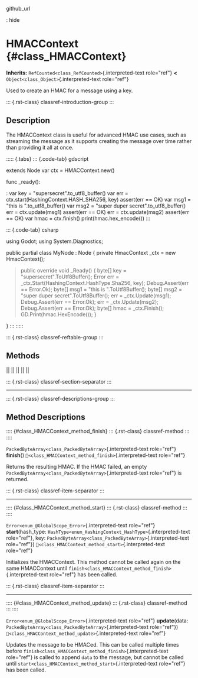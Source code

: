 github_url

:   hide

# HMACContext {#class_HMACContext}

**Inherits:** `RefCounted<class_RefCounted>`{.interpreted-text
role="ref"} **\<** `Object<class_Object>`{.interpreted-text role="ref"}

Used to create an HMAC for a message using a key.

::: {.rst-class}
classref-introduction-group
:::

## Description

The HMACContext class is useful for advanced HMAC use cases, such as
streaming the message as it supports creating the message over time
rather than providing it all at once.

::::: {.tabs}
::: {.code-tab}
gdscript

extends Node var ctx = HMACContext.new()

func \_ready():

:   var key = \"supersecret\".to_utf8_buffer() var err =
    ctx.start(HashingContext.HASH_SHA256, key) assert(err == OK) var
    msg1 = \"this is \".to_utf8_buffer() var msg2 = \"super duper
    secret\".to_utf8_buffer() err = ctx.update(msg1) assert(err == OK)
    err = ctx.update(msg2) assert(err == OK) var hmac = ctx.finish()
    print(hmac.hex_encode())
:::

::: {.code-tab}
csharp

using Godot; using System.Diagnostics;

public partial class MyNode : Node { private HmacContext \_ctx = new
HmacContext();

> public override void \_Ready() { byte\[\] key =
> \"supersecret\".ToUtf8Buffer(); Error err =
> \_ctx.Start(HashingContext.HashType.Sha256, key); Debug.Assert(err ==
> Error.Ok); byte\[\] msg1 = \"this is \".ToUtf8Buffer(); byte\[\] msg2
> = \"super duper secret\".ToUtf8Buffer(); err = \_ctx.Update(msg1);
> Debug.Assert(err == Error.Ok); err = \_ctx.Update(msg2);
> Debug.Assert(err == Error.Ok); byte\[\] hmac = \_ctx.Finish();
> GD.Print(hmac.HexEncode()); }

}
:::
:::::

::: {.rst-class}
classref-reftable-group
:::

## Methods

||
||
||
||
||

::: {.rst-class}
classref-section-separator
:::

------------------------------------------------------------------------

::: {.rst-class}
classref-descriptions-group
:::

## Method Descriptions

:::: {#class_HMACContext_method_finish}
::: {.rst-class}
classref-method
:::
::::

`PackedByteArray<class_PackedByteArray>`{.interpreted-text role="ref"}
**finish**() `🔗<class_HMACContext_method_finish>`{.interpreted-text
role="ref"}

Returns the resulting HMAC. If the HMAC failed, an empty
`PackedByteArray<class_PackedByteArray>`{.interpreted-text role="ref"}
is returned.

::: {.rst-class}
classref-item-separator
:::

------------------------------------------------------------------------

:::: {#class_HMACContext_method_start}
::: {.rst-class}
classref-method
:::
::::

`Error<enum_@GlobalScope_Error>`{.interpreted-text role="ref"}
**start**(hash_type:
`HashType<enum_HashingContext_HashType>`{.interpreted-text role="ref"},
key: `PackedByteArray<class_PackedByteArray>`{.interpreted-text
role="ref"}) `🔗<class_HMACContext_method_start>`{.interpreted-text
role="ref"}

Initializes the HMACContext. This method cannot be called again on the
same HMACContext until
`finish<class_HMACContext_method_finish>`{.interpreted-text role="ref"}
has been called.

::: {.rst-class}
classref-item-separator
:::

------------------------------------------------------------------------

:::: {#class_HMACContext_method_update}
::: {.rst-class}
classref-method
:::
::::

`Error<enum_@GlobalScope_Error>`{.interpreted-text role="ref"}
**update**(data:
`PackedByteArray<class_PackedByteArray>`{.interpreted-text role="ref"})
`🔗<class_HMACContext_method_update>`{.interpreted-text role="ref"}

Updates the message to be HMACed. This can be called multiple times
before `finish<class_HMACContext_method_finish>`{.interpreted-text
role="ref"} is called to append `data` to the message, but cannot be
called until `start<class_HMACContext_method_start>`{.interpreted-text
role="ref"} has been called.
